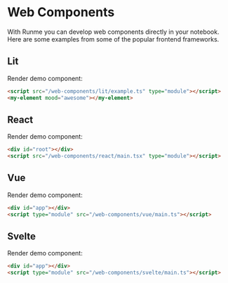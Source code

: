 # Web Components

With Runme you can develop web components directly in your notebook. Here are some examples from some of the popular frontend frameworks.

## Lit

Render demo component:

```html
<script src="/web-components/lit/example.ts" type="module"></script>
<my-element mood="awesome"></my-element>
```

## React

Render demo component:

```html
<div id="root"></div>
<script src="/web-components/react/main.tsx" type="module"></script>
```

## Vue

Render demo component:

```html
<div id="app"></div>
<script type="module" src="/web-components/vue/main.ts"></script>
```

## Svelte

Render demo component:

```html
<div id="app"></div>
<script type="module" src="/web-components/svelte/main.ts"></script>
```
